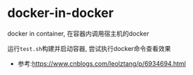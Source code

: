 # docker-in-docker
docker in container, 在容器内调用宿主机的docker


运行`test.sh`构建并启动容器, 尝试执行docker命令查看效果

* 参考:https://www.cnblogs.com/leolztang/p/6934694.html
